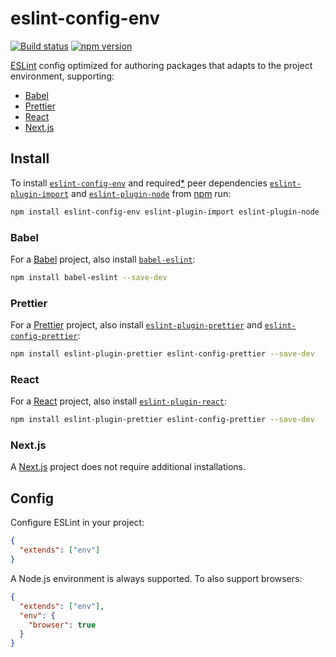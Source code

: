 # eslint-config-env

[![Build status](https://travis-ci.org/jaydenseric/eslint-config-env.svg)](https://travis-ci.org/jaydenseric/eslint-config-env) [![npm version](https://img.shields.io/npm/v/eslint-config-env.svg)](https://npm.im/eslint-config-env)

[ESLint](https://eslint.org) config optimized for authoring packages that adapts to the project environment, supporting:

- [Babel](https://babeljs.io)
- [Prettier](https://prettier.io)
- [React](https://reactjs.org)
- [Next.js](https://nextjs.org)

## Install

To install [`eslint-config-env`](https://npm.im/eslint-config-env) and required[\*](https://github.com/eslint/eslint/issues/3458) peer dependencies [`eslint-plugin-import`](https://npm.im/eslint-plugin-import) and [`eslint-plugin-node`](https://npm.im/eslint-plugin-node) from [npm](https://npmjs.com) run:

```sh
npm install eslint-config-env eslint-plugin-import eslint-plugin-node --save-dev
```

### Babel

For a [Babel](https://babeljs.io) project, also install [`babel-eslint`](https://npm.im/babel-eslint):

```sh
npm install babel-eslint --save-dev
```

### Prettier

For a [Prettier](https://prettier.io) project, also install [`eslint-plugin-prettier`](https://npm.im/eslint-plugin-prettier) and [`eslint-config-prettier`](https://npm.im/eslint-config-prettier):

```sh
npm install eslint-plugin-prettier eslint-config-prettier --save-dev
```

### React

For a [React](https://reactjs.org) project, also install [`eslint-plugin-react`](https://npm.im/eslint-plugin-react):

```sh
npm install eslint-plugin-prettier eslint-config-prettier --save-dev
```

### Next.js

A [Next.js](https://nextjs.org) project does not require additional installations.

## Config

Configure ESLint in your project:

```json
{
  "extends": ["env"]
}
```

A Node.js environment is always supported. To also support browsers:

```json
{
  "extends": ["env"],
  "env": {
    "browser": true
  }
}
```
